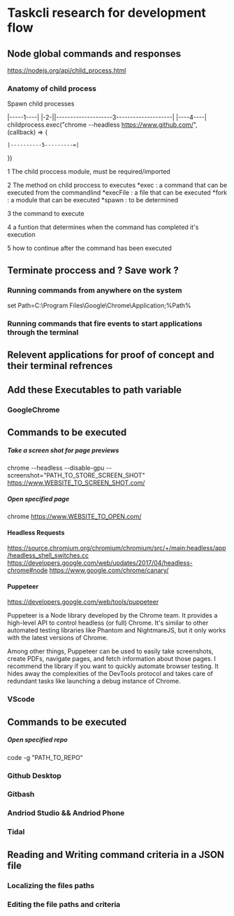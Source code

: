 # Taskcli research for development flow

## Node global commands and responses

https://nodejs.org/api/child_process.html

### Anatomy of child process

Spawn child processes

|-----1----| |-2-||--------------------3--------------------| |----4----|  
childprocess.exec("chrome --headless https://www.github.com/", (callback) => {

    |----------5---------=|

})

1 The child proccess module, must be required/imported

2 The method on child proccess to executes
*exec : a command that can be executed from the commandlind
*execFile : a file that can be executed
*fork : a module that can be executed
*spawn : to be determined

3 the command to execute

4 a funtion that determines when the command has completed it's execution

5 how to continue after the command has been executed

## Terminate proccess and ? Save work ?

### Running commands from anywhere on the system

set Path=C:\Program Files\Google\Chrome\Application;%Path%

### Running commands that fire events to start applications through the terminal

## Relevent applications for proof of concept and their terminal refrences

## Add these Executables to path variable

### GoogleChrome

## Commands to be executed

##### Take a screen shot for page previews

chrome --headless --disable-gpu --screenshot="PATH_TO_STORE_SCREEN_SHOT" https://www.WEBSITE_TO_SCREEN_SHOT.com/

##### Open specified page

chrome https://www.WEBSITE_TO_OPEN.com/

#### Headless Requests

https://source.chromium.org/chromium/chromium/src/+/main:headless/app/headless_shell_switches.cc
https://developers.google.com/web/updates/2017/04/headless-chrome#node
https://www.google.com/chrome/canary/

#### Puppeteer

https://developers.google.com/web/tools/puppeteer

Puppeteer is a Node library developed by the Chrome team. It provides a high-level API to control headless (or full) Chrome. It's similar to other automated testing libraries like Phantom and NightmareJS, but it only works with the latest versions of Chrome.

Among other things, Puppeteer can be used to easily take screenshots, create PDFs, navigate pages, and fetch information about those pages. I recommend the library if you want to quickly automate browser testing. It hides away the complexities of the DevTools protocol and takes care of redundant tasks like launching a debug instance of Chrome.

### VScode

## Commands to be executed

##### Open specified repo

code -g "PATH_TO_REPO"

### Github Desktop

### Gitbash

### Andriod Studio && Andriod Phone

### Tidal

## Reading and Writing command criteria in a JSON file

### Localizing the files paths

### Editing the file paths and criteria
